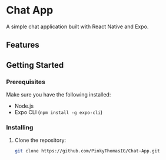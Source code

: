 # Chat App

A simple chat application built with React Native and Expo.

## Features

## Getting Started

### Prerequisites

Make sure you have the following installed:

- Node.js
- Expo CLI (`npm install -g expo-cli`)

### Installing

1. Clone the repository:
   ```bash
   git clone https://github.com/PinkyThomasIG/Chat-App.git
   ```
